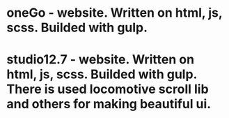 # oneGo - website. Written on html, js, scss. Builded with gulp.
# studio12.7 - website. Written on html, js, scss. Builded with gulp. There is used locomotive scroll lib and others for making beautiful ui.
